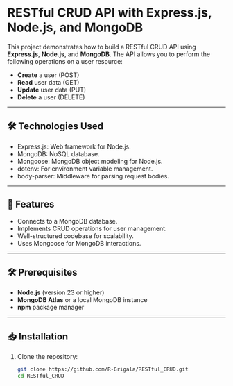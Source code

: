 # RESTful CRUD API with Express.js, Node.js, and MongoDB

This project demonstrates how to build a RESTful CRUD API using **Express.js**, **Node.js**, and **MongoDB**. The API allows you to perform the following operations on a user resource:

- **Create** a user (POST)
- **Read** user data (GET)
- **Update** user data (PUT)
- **Delete** a user (DELETE)

---

## 🛠️ Technologies Used
- Express.js: Web framework for Node.js.
- MongoDB: NoSQL database.
- Mongoose: MongoDB object modeling for Node.js.
- dotenv: For environment variable management.
- body-parser: Middleware for parsing request bodies.

---

## 🚀 Features
- Connects to a MongoDB database.
- Implements CRUD operations for user management.
- Well-structured codebase for scalability.
- Uses Mongoose for MongoDB interactions.

---

## 🛠 Prerequisites
- **Node.js** (version 23 or higher)
- **MongoDB Atlas** or a local MongoDB instance
- **npm** package manager

---

## 📥 Installation

1. Clone the repository:
   ```bash
   git clone https://github.com/R-Grigala/RESTful_CRUD.git
   cd RESTful_CRUD
